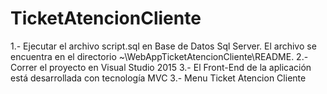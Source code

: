 # TicketAtencionCliente

1.- Ejecutar el archivo script.sql en Base de Datos Sql Server. El archivo se encuentra en el directorio ~\WebAppTicketAtencionCliente\README.
2.- Correr el proyecto en Visual Studio 2015
3.- El Front-End de la aplicación está desarrollada con tecnología MVC 
3.- Menu Ticket Atencion Cliente
